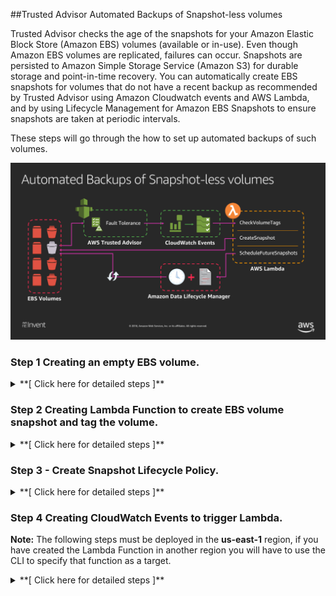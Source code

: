 ##Trusted Advisor Automated Backups of Snapshot-less volumes

Trusted Advisor checks the age of the snapshots for your Amazon Elastic Block Store (Amazon EBS) volumes (available or in-use). Even though Amazon EBS volumes are replicated, failures can occur. Snapshots are persisted to Amazon Simple Storage Service (Amazon S3) for durable storage and point-in-time recovery. You can automatically create EBS snapshots for volumes that do not have a recent backup as recommended by Trusted Advisor using Amazon Cloudwatch events and AWS Lambda, and by using Lifecycle Management for Amazon EBS Snapshots to ensure snapshots are taken at periodic intervals. 

These steps will go through the how to set up automated backups of such volumes.

![alt txt](images/diagram.png)


### Step 1 Creating an empty EBS volume.
<details>
<summary>**[ Click here for detailed steps ]**</summary><p>

1. From AWS console, click on Services and type in EC2 in the search bar and press enter. ![alt txt](images/step_ec2_console.png)
2. Click on **Volumes** on the left menu under Elastic Block Store.
3. Click on **Create Volume**.
4. Click on **Add Tag**, enter the key/value 'ta-ebs' : 'true' . ![alt txt](images/step_create_tag.png)
5. You can keep all the other default values.
6. Click on **Create Volume**, write down the newly created volume id.

</p></details>

### Step 2 Creating Lambda Function to create EBS volume snapshot and tag the volume.

<details>
<summary>**[ Click here for detailed steps ]**</summary><p>

1. From AWS console, click on Services and type in Lambda in the search bar and press enter. ![alt txt](images/step_lambda.png)
2. Click on **Create Function** 
3. Type in your function name. **Example:** *ta-ebs-snapshot*
4. Set Runtime to **Python3.6**
5. Select Create custom role, on the newly opened page input a **Role Name**. **Example:** *ta-ebs-role* 
6. on the newly opened page, click on **View Policy Document** and then **Edit**
7. Copy and paste below IAM Role and click **Allow**

IAM Role

```
{
    "Version": "2012-10-17",
    "Statement": [
        {
            "Sid": "Stmt1477516473539",
            "Action": [
                "logs:CreateLogGroup",
                "logs:CreateLogStream",
                "logs:PutLogEvents"
            ],
            "Effect": "Allow",
            "Resource": "arn:aws:logs:*:*:*"
        },
        {
            "Sid": "Stmt1477680111144",
            "Action": [
                "ec2:CreateSnapshot",
                "ec2:DescribeTags",
                "ec2:CreateTags"
            ],
            "Effect": "Allow",
            "Resource": "*"
        }
    ]
}
```

8. Click on **Create Function**.
9. Copy Paste below Lambda Function Code and click **Save**

Lambda Function Code

```
import json
import boto3


def create_snapshot(volume_id, region):
    ec2 = boto3.client('ec2', region_name=region)
    # the function will only consider volumes with the tag 'ta-ebs'
    allowed_tag = 'ta-ebs'
    
    describe_tags_params = [
        {
            'Name' : 'resource-id',
            'Values': [volume_id],
        },
        {
            'Name': 'key',
            'Values': [allowed_tag]
        }
    ]
    
    # we check if the volume has the tag 'ta-ebs'
    print ('Checking tags for volume: %s' % volume_id)
    describe_response = ec2.describe_tags(Filters=describe_tags_params)
    print (describe_response)
    
    if len(describe_response['Tags']) >0:
    
        snapshot_description = 'Automated Snapshot by TA automation for volume %s' % volume_id
        response = ec2.create_snapshot(Description=snapshot_description, VolumeId=volume_id )
        print (response)
        
        # tag the volume with the tag used by Data Lifecycle Manager
        resources=[
            volume_id
        ]
    
        tags = [
            {
                'Key': 'ta-snapshot',
                'Value': 'true'
            }
        ]
    
        response = ec2.create_tags(Resources=resources, Tags=tags)
        print (response)
        
        print ('Snapshot initiated and volume tagged for snapshot lifecycle management')
    else:
        print ('Volume %s in region %s did not match tag, skipping.' % (volume_id, region))
    
def lambda_handler(event, context):
    
    print(json.dumps(event))
    
    check_name = event['detail']['check-name'];
    region = event['detail']["check-item-detail"]["Region"];
    volume_id = event['detail']['check-item-detail']['Volume ID']
    
    ta_success_msg = 'Successfully got details from Trusted Advisor check, %s and executed automated action.' % check_name
    print (ta_success_msg)
    create_snapshot(volume_id, region)
    
    return None
```

7. You can test the lambda function with this payload to see if it triggers the automation document

```
{
  "detail": {
    "check-name": "Amazon EBS Snapshots",
    "check-item-detail": {
      "Volume ID": "<replace with your Volume ID>",
      "Region": "<replace with the Volume's region (e.g. us-east-1)"
    }
  }
}
```


</p></details>

### Step 3 - Create Snapshot Lifecycle Policy.

<details>
<summary>**[ Click here for detailed steps ]**</summary><p>

1. From AWS console, click on Services and type in EC2 in the search bar and press enter. ![alt txt](images/step_ec2_console.png)
2. Click on **Lifecyle Manager** on the left menu under Elastic Block Store.
3. Click on **Create Snapshot Lifecycle Policy**.
4. In the **Description** field enter the value 'TA snapshot lifecycle'.
5. In the **Target volumes with tags** field enter the value 'ta-snapshot : true' ![alt txt](images/step_lifecycle.png)
6. In the **Retention rule** field enter the value '3', this will retain up to three snapshots for the volume.
7. Adjust the other values **Create snapshots every**, 
**Snapshot creation start time**, **Tag created snapshots** as desired.
8. Click on **Create Policy**.

</p></details>


### Step 4 Creating CloudWatch Events to trigger Lambda.
**Note:** The following steps must be deployed in the **us-east-1** region, if you have created the Lambda Function in another region you will have to use the CLI to specify that function as a target.
<details>
<summary>**[ Click here for detailed steps ]**</summary><p>

1. From AWS console, click on Services and type in CloudWatch in the search bar and press enter. ![alt txt](images/step_cloudwatch.png)
2. Click on **Rules** under Events on the left side of the menu screen.
3. Click **Create Rule**
4. Click **Edit** on the event source pattern and copy and paste the event pattern below.

```
{
  "source": [
    "aws.trustedadvisor"
  ],
  "detail-type": [
    "Trusted Advisor Check Item Refresh Notification"
  ],
  "detail": {
    "status": [
      "ERROR"
    ],
    "check-name": [
      "Amazon EBS Snapshots"
    ]
  }
}
```

5. Click **Add target** 
6. Select Function you created on step 1.
7. Keep everything else default.
8. Click **Configure Details**.
9. Input a **Name** for the rule. **Example**: *ta-ebs-rule*.
10. Click **Create Rule**.

**Mock Events**

Trusted Advisor might not detect immediately an EBS volume lacking a snapshot. For the purpose of this event you can trigger a mock event by creating this rule below, follow the same step above but change the Event Pattern to this:

```
{
  "source": [
    "awsmock.trustedadvisor"
  ],
  "detail-type": [
    "Trusted Advisor Check Item Refresh Notification"
  ],
  "detail": {
    "status": [
      "ERROR"
    ],
    "check-name": [
      "Amazon EBS Snapshots"
    ]
  }
}
```

To trigger mock event run below command. ( Require AWS CLI )

`aws events put-events --entries file://mockpayload.json`

**mockpayload.josn**

```
[
  {
    "DetailType": "Trusted Advisor Check Item Refresh Notification",
    "Source": "awsmock.trustedadvisor",
    "Time": "2018-11-05T14:46:52Z",
    "Resources": [],
    "Detail": "{ \"check-name\": \"Amazon EBS Snapshots\", \"check-item-detail\": { \"Status\": \"Red\", \"Volume Attachment\": \"\", \"Volume ID\": \"<REPLACE VOLUME ID>\", \"Snapshot Name\": null, \"Region\": \"<REPLACE REGION>\", \"Snapshot ID\": null, \"Volume Name\": null, \"Snapshot Age\": null, \"Reason\": \"No snapshot\" }, \"status\": \"ERROR\", \"resource_id\": \"arn:aws:ec2:<REPLACE REGION>:<REPLACE ACCOUNT ID>:volume/<REPLACE VOLUME ID>\", \"uuid\": \"e880a3df-b2ca-47c3-8e10-1b5c445b0620\" }"
 }
]

```
Adjust the time, volume id, region and account.

</p></details>

